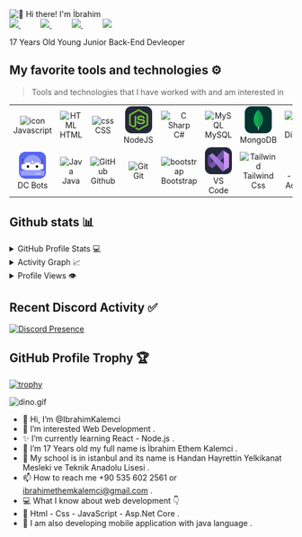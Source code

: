 <img src="https://raw.githubusercontent.com/IbrahimKalemci/IbrahimKalemci/main/intro.gif" alt="👋 Hi there! I'm İbrahim" title="👋 Hi there! I'm İbrahim"/>
<div align="justify">

<a href="https://www.instagram.com/zag0r_/">
<img src="https://img.shields.io/badge/Instagram-%23E4405F.svg?style=for-the-badge&logo=Instagram&logoColor=white">
</a>
 &nbsp;&nbsp;&nbsp;&nbsp;&nbsp;&nbsp;&nbsp;&nbsp;
<a href="https://www.youtube.com/@zagor3635/">
<img src="https://img.shields.io/badge/YouTube-FF0000?style=for-the-badge&logo=youtube&logoColor=white">
</a>
&nbsp;&nbsp;&nbsp;&nbsp;&nbsp;&nbsp;&nbsp;&nbsp;
<a href="https://www.fiverr.com/zagordev?up_rollout=true">
<img src="https://img.shields.io/badge/Fiverr-%205AAA222.svg?style=for-the-badge&logo=Fiverr&logoColor=white">
</a>
&nbsp;&nbsp;&nbsp;&nbsp;&nbsp;&nbsp;&nbsp;&nbsp;
<a href="https://www.linkedin.com/in/ibrahim-ethem-kalemci-783348291/">
<img src="https://img.shields.io/badge/Linkedin-%231DA1F2.svg?style=for-the-badge&logo=Linkedin&logoColor=white">
</a>


</div>
<p></p>
<p align="justify">
17 Years Old Young Junior Back-End Devleoper

</p>

## My favorite tools and technologies ⚙️

> Tools and technologies that I have worked with and am interested in

<table>
  <tr>
    <td align="center" width="96">
        <img src="https://techstack-generator.vercel.app/js-icon.svg" alt="icon" width="65" height="65" />
      <br>Javascript
    </td>
    <td align="center"  width="96">
        <img src="https://skillicons.dev/icons?i=html" width="48" height="48" alt="HTML" />
      <br>HTML
    </td>
    <td align="center" width="96">
        <img src="https://skillicons.dev/icons?i=css" width="48" height="48" alt="css" />
      <br>CSS
    </td>
    <td align="center" width="96">
        <img src="https://raw.githubusercontent.com/tandpfun/skill-icons/59059d9d1a2c092696dc66e00931cc1181a4ce1f/icons/NodeJS-Dark.svg" width="48" height="48" alt="css" />
      <br>NodeJS
    </td>
    <td align="center" width="96">
        <img src="https://techstack-generator.vercel.app/csharp-icon.svg" width="65" height="65" alt="C Sharp" />
      <br>C#
    </td>
    <td align="center" width="96">
        <img src="https://techstack-generator.vercel.app/mysql-icon.svg" width="48" height="48" alt="MySQL" />
      <br>MySQL
    </td>
    <td align="center" width="96">
        <img src="https://raw.githubusercontent.com/tandpfun/skill-icons/59059d9d1a2c092696dc66e00931cc1181a4ce1f/icons/MongoDB.svg" width="48" height="48" alt="MongoDB" />
      <br>MongoDB
    </td>
    <td align="center" width="96">
        <img src="https://skillicons.dev/icons?i=dotnet" width="48" height="48" alt="DiscordJS" />
      <br>DiscordJS
    </td>
    <td align="center" width="96">
        <img src="https://raw.githubusercontent.com/tandpfun/skill-icons/59059d9d1a2c092696dc66e00931cc1181a4ce1f/icons/ExpressJS-Dark.svg" width="48" height="48" alt="ExpressJS" />
      <br>ExpressJS
    </td>
    <tr>
        <td align="center" width="96">
            <img src="https://raw.githubusercontent.com/tandpfun/skill-icons/59059d9d1a2c092696dc66e00931cc1181a4ce1f/icons/DiscordBots.svg" width="48" height="48" alt="DC Bots" />
            <br>DC Bots
        </td>
        <td align="center" width="96">
            <img src="https://techstack-generator.vercel.app/java-icon.svg" width="48" height="48" alt="Java" />
            <br>Java
        </td>
            <td align="center" width="96">
            <img src="https://techstack-generator.vercel.app/github-icon.svg" width="65" height="65" alt="GitHub" />
            <br>Github
        </td>
        <td align="center" width="96">
            <img src="https://skillicons.dev/icons?i=git" width="48" height="48" alt="Git" />
            <br>Git
        </td>
        <td align="center"  width="96">
            <img src="https://skillicons.dev/icons?i=bootstrap" width="48" height="48" alt="bootstrap" />
            <br>Bootstrap
        </td>
                <td align="center" width="96">
            <img src="https://raw.githubusercontent.com/tandpfun/skill-icons/59059d9d1a2c092696dc66e00931cc1181a4ce1f/icons/VisualStudio-Dark.svg" width="48" height="48" alt="VsCode" />
            <br>VS Code
        </td>
        <td align="center" width="96">
            <img src="https://skillicons.dev/icons?i=tailwind" width="48" height="48" alt="Tailwind" />
            <br>Tailwind Css
        </td>
        <td align="center" width="96">-
            <img src="https://raw.githubusercontent.com/tandpfun/skill-icons/59059d9d1a2c092696dc66e00931cc1181a4ce1f/icons/AfterEffects.svg" width="48" height="48" alt="Adobe AE" />
            <br>Adobe AE
        </td>
        <td align="center" width="96">
            <img src="https://raw.githubusercontent.com/tandpfun/skill-icons/59059d9d1a2c092696dc66e00931cc1181a4ce1f/icons/Photoshop.svg" width="48" height="48" alt="Photoshop" />
            <br>Photoshop
        </td>
    </tr>

</table>

## Github stats 📊

<details>
  <summary>GitHub Profile Stats 💻</summary>
  <br/>
    <a href="https://github.com/IbrahimKalemci/github-readme-stats"><img alt="Ibrahim's Github Stats" src="https://github-readme-stats.vercel.app/api?username=IbrahimKalemci&theme=dark&hide_border=true&include_all_commits=false&count_private=false" height="192px"/></a>
  <a href="https://github.com/IbrahimKalemci/github-readme-stats"><img alt="Ibrahim's Top Languages" src="https://github-readme-stats.vercel.app/api/top-langs/?username=etkosko&theme=dark&hide_border=true&include_all_commits=false&count_private=false&layout=compact" height="192px"/></a>
  <br/>
</details>

<details>
  <summary>Activity Graph 📈</summary>
  <br/>

[![Ashutosh's github activity graph](https://github-readme-activity-graph.vercel.app/graph?username=IbrahimKalemci&bg_color=151515&color=ffffff&line=04e61b&point=403d3d&area=true&hide_border=true)](https://github.com/ashutosh00710/github-readme-activity-graph)

</details>


<details>
  <summary>Profile Views 👁️</summary>
  <br/>
  <img src="https://komarev.com/ghpvc/?username=etkoskoe&label=PROFILE+VIEWS&style=for-the-badge&color=brightgreen">

</details>

## Recent Discord Activity ✅

[![Discord Presence](https://lanyard.cnrad.dev/api/268125884651667456)](https://discord.com/users/268125884651667456)

## GitHub Profile Trophy 🏆

[![trophy](https://github-profile-trophy.vercel.app/?username=etkosko&row=1&margin-w=40)](https://github.com/ryo-ma/github-profile-trophy)

<img data-target="animated-image.replacedImage" alt="dino.gif" class="AnimatedImagePlayer-animatedImage" src="https://cdn.discordapp.com/attachments/746203556151033916/1160368902723866697/dino.gif" style="display: block; opacity: 1;">


- 👋 Hi, I’m @IbrahimKalemci
- 👀 I’m interested Web Development .
- ✨ I’m currently learning React - Node.js .
- 💞️ I’m 17 Years old my full name is İbrahim Ethem Kalemci .
- 🏫 My school is in istanbul and its name is Handan Hayrettin Yelkikanat Mesleki ve Teknik Anadolu Lisesi .
- 📫 How to reach me +90 535 602 2561 or ibrahimethemkalemci@gmail.com .
- 💻 What I know about web development 👇
- 📜 Html - Css - JavaScript - Asp.Net Core .
- 📱 I am also developing mobile application with java language .

<!---
IbrahimKalemci/IbrahimKalemci is a ✨ special ✨ repository because its `README.md` (this file) appears on your GitHub profile.
You can click the Preview link to take a look at your changes.
--->
